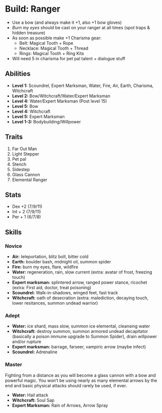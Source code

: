 # Build: Ranger

- Use a bow (and always make it +1, also +1 bow gloves)
- *Burn my eyes* should be cast on your ranger at all times (spot traps & hidden treasure)
- As soon as possible make +1 Charisma gear:
  - Belt: Magical Tooth + Rope
  - Necklace: Magical Tooth + Thread
  - Rings: Magical Tooth + Ring Kits
- Will need 5 in charisma for pet pal talent + dialogue stuff

## Abilities

- **Level 1:** Scoundrel, Expert Marksman, Water, Fire, Air, Earth, Charisma, Witchcraft
- **Level 2:** Bow/Witchcraft/Water/Expert Marksman
- **Level 4:** Water/Expert Marksman (Post level 15)
- **Level 5:** Bow
- **Level 4:** Witchcraft
- **Level 5:** Expert Marksman
- **Level 1-3:** Bodybuilding/Willpower

## Traits

1. Far Out Man
2. Light Stepper
3. Pet pal
4. Stench
5. Sidestep
6. Glass Cannon
7. Elemental Ranger

## Stats

- Dex +2 (7/9/11)
- Int + 2 (7/9/11)
- Per + 1 (6/7/8)

## Skills

### Novice

- **Air:** teleportation, blitz bolt, bitter cold
- **Earth:** boulder bash, midnight oil, summon spider
- **Fire:** burn my eyes, flare, wildfire
- **Water:** regeneration, rain, slow current (extra: avatar of frost, freezing touch)
- **Expert marksman:** splintered arrow, ranged power stance, ricochet (extra: First aid, doctor, treat poisoning)
- **Scoundrel:** Walk-in-shadows, winged feet, fast track
- **Witchcraft:** oath of desecration (extra: malediction, decaying touch, lower resitances, summon undead warrior)

### Adept

- **Water:** ice shard, mass slow, summon ice elemental, cleansing water
- **Witchcraft:** destroy summon, summon armored undead decapitator (basically a poison immune upgrade to Summon Spider), drain willpower and/or rupture
- **Expert marksman:** barrage, farseer, vampiric arrow (maybe  infect)
- **Scoundrel:** Adrenaline

### Master

Fighting from a distance as you will become a glass cannon with a bow and powerful magic. You won’t be using nearly as many elemental arrows by the end and basic physical attacks should rarely be used, if ever.

- **Water:** Hail attack
- **Witchcraft:** Soul Sap
- **Expert Marksman:** Rain of Arrows, Arrow Spray
